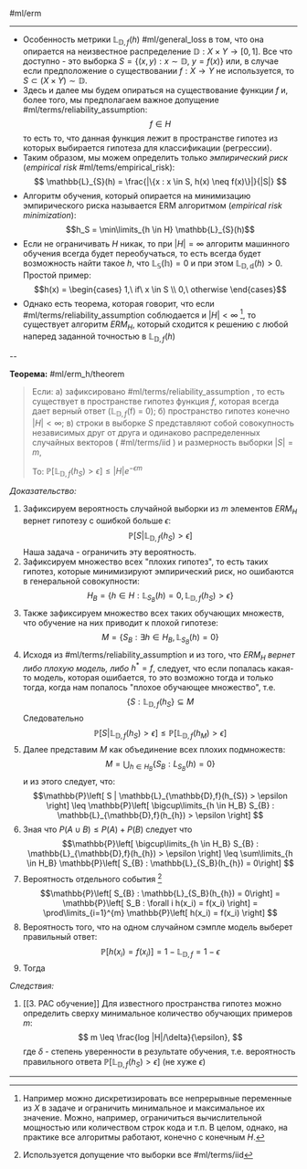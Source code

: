 #ml/erm

---

* Особенность метрики $\mathbb{L}_{\mathbb{D}, f}(h)$ #ml/general_loss в том, что она опирается на неизвестное распределение $\mathbb{D}: X \times Y \rightarrow [0, 1]$. Все что доступно - это выборка $S = \{(x, y): x \sim \mathbb{D},\ y = f(x)\}$ или, в случае если предположение о существовании $f: X \rightarrow Y$ не используется, то $S \subset (X \times Y) \sim \mathbb{D}$. 
* Здесь и далее мы будем опираться на существование функции $f$  и, более того, мы предполагаем важное допущение #ml/terms/reliability_assumption:
$$f \in H$$
	то есть то, что данная функция лежит в пространстве гипотез из которых выбирается гипотеза для классификации (регрессии).
* Таким образом, мы можем определить только *эмпирический риск* (*empirical risk* #ml/tems/empirical_risk):
$$ \mathbb{L}_{S}(h) = \frac{|\{x : x \in S, h(x) \neq f(x)\}|}{|S|} $$
* Алгоритм обучения, который опирается на минимизацию эмпирического риска называется ERM алгоритмом (*empirical risk minimization*):
$$h_S = \min\limits_{h \in H} \mathbb{L}_{S}(h)$$
* Если не ограничивать $H$ никак, то при $|H| = \infty$ алгоритм машинного обучения всегда будет переобучаться, то есть всегда будет возможность найти такое $h$, что $\mathbb{L_{S}(h)} = 0$ и при этом $\mathbb{L_{\mathbb{D},d}}(h) > 0$. Простой пример:
$$h(x) = \begin{cases}
	1,\ if\ x \in S \\
	0,\ otherwise
\end{cases}$$
* Однако есть теорема, которая говорит, что если #ml/terms/reliability_assumption соблюдается и $|H| < \infty$ [^1], то существует алгоритм $ERM_H$, который сходится к решению с любой наперед заданной точностью в $\mathbb{L}_{\mathbb{D},f}(h)$

--

**Теорема:** #ml/erm_h/theorem
> Если:
>	а) зафиксировано #ml/terms/reliability_assumption , то есть существует в пространстве гипотез функция $f$, которая всегда дает верный ответ ($\mathbb{L}_{\mathbb{D},f}$(f) = 0);
>	б) пространство гипотез конечно $|H| < \infty$;
>	в) строки в выборке $S$ представляют собой совокупность независимых друг от друга и одинаково распределенных случайных векторов ( #ml/terms/iid ) и размерность выборки $|S| = m$,
>
>То:
>	$\mathbb{P}\left[ \mathbb{L}_{\mathbb{D},f}(h_{S}) > \epsilon \right] \leq |H|e^{-\epsilon m}$

*Доказательство:*
1. Зафиксируем вероятность случайной выборки из $m$ элементов $ERM_H$ вернет гипотезу с ошибкой больше $\epsilon$:
$$ \mathbb{P}\left[ S | \mathbb{L}_{\mathbb{D},f}(h_{S}) > \epsilon \right] $$
Наша задача - ограничить эту вероятность.
2. Зафиксируем множество всех "плохих гипотез", то есть таких гипотез, которые минимизируют эмпирический риск, но ошибаются в генеральной совокупности:
$$ H_B = \{h \in H: \mathbb{L}_{S_B}(h) = 0, \mathbb{L}_{\mathbb{D},f}(h_{S}) > \epsilon\} $$
3. Также зафиксируем множество всех таких обучающих множеств, что обучение на них приводит к плохой гипотезе:
$$ M = \{S_B : \exists h \in H_B, \mathbb{L}_{S_B}(h) = 0\} $$
4. Исходя из #ml/terms/reliability_assumption и из того, что $ERM_H$ *вернет либо плохую модель, либо* $h^{*} = f$, следует, что если попалась какая-то модель, которая ошибается, то это возможно тогда и только тогда, когда нам попалось "плохое обучающее множество", т.е.
$$ \{S : \mathbb{L}_{\mathbb{D},f}(h_{S}\} \subseteq M $$
	Следовательно 
	$$\mathbb{P}\left[ S | \mathbb{L}_{\mathbb{D},f}(h_{S}) > \epsilon \right] \leq \mathbb{P}\left[ \mathbb{L}_{\mathbb{D},f}(h_{M}) > \epsilon \right] $$
5. Далее представим $M$ как объединение всех плохих подмножеств:
$$M = \bigcup_{h \in H_B}\{S_B: L_{S_B}(h) = 0\}$$
и из этого следует, что:
$$\mathbb{P}\left[ S | \mathbb{L}_{\mathbb{D},f}(h_{S}) > \epsilon \right] \leq \mathbb{P}\left[ \bigcup\limits_{h \in H_B} S_{B} : \mathbb{L}_{\mathbb{D},f}(h_{h}) > \epsilon \right] $$
6. Зная что $P(A \cup B) \leq P(A) + P(B)$ следует что
$$\mathbb{P}\left[ \bigcup\limits_{h \in H_B} S_{B} : \mathbb{L}_{\mathbb{D},f}(h_{h}) > \epsilon \right] \leq \sum\limits_{h \in H_B} \mathbb{P}\left[ S_{B} : \mathbb{L}_{S_B}(h_{h}) = 0\right] $$
7. Вероятность отдельного события [^2] 
$$\mathbb{P}\left[ S_{B} : \mathbb{L}_{S_B}(h_{h}) = 0\right] = \mathbb{P}\left[ S_B : \forall i h(x_i) = f(x_i) \right] = \prod\limits_{i=1}^{m} \mathbb{P}\left[ h(x_i) = f(x_i) \right] $$
8. Вероятность того, что на одном случайном сэмпле модель выберет правильный ответ:
$$ \mathbb{P}\left[ h(x_i) = f(x_i) \right] = 1 - \mathbb{L}_{\mathbb{D},f} = 1 - \epsilon $$
9. Тогда



*Следствия:*
1. [[3. PAC обучение]] Для известного пространства гипотез можно определить сверху минимальное количество обучающих примеров $m$:
$$ m \leq \frac{log |H|/\delta}{\epsilon}, $$
где $\delta$ - степень уверенности в результате обучения, т.е. вероятность правильного ответа $\mathbb{P}\left[ \mathbb{L}_{\mathbb{D},f}(h_{S}) > \epsilon \right]$ (не хуже $\epsilon$)

---

[^1]: Например можно дискретизировать все непрерывные переменные из $X$ в задаче и ограничить минимальное и максимальное их значение. Можно, например, ограничиться вычислительной мощностью или количеством строк кода и т.п. В целом, однако, на практике все алгоритмы работают, конечно с конечным $H$.
[^2]: Используется допущение что выборки все #ml/terms/iid 